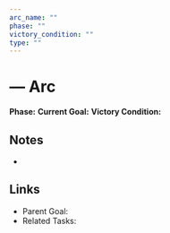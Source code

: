 ```yaml
---
arc_name: ""
phase: ""
victory_condition: ""
type: ""
---
```


# <Label> — Arc

**Phase:**
**Current Goal:**
**Victory Condition:**

## Notes
-

## Links
- Parent Goal:
- Related Tasks:
